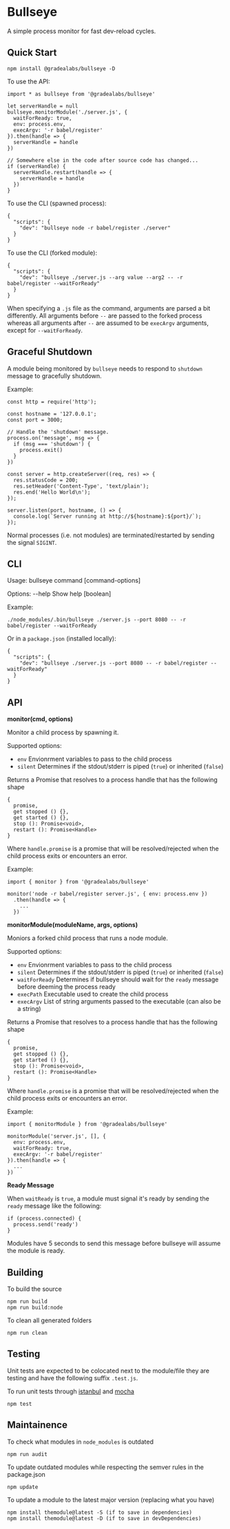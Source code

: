 # Bullseye

A simple process monitor for fast dev-reload cycles.

## Quick Start

    npm install @gradealabs/bullseye -D

To use the API:

    import * as bullseye from '@gradealabs/bullseye'

    let serverHandle = null
    bullseye.monitorModule('./server.js', {
      waitForReady: true,
      env: process.env,
      execArgv: '-r babel/register'
    }).then(handle => {
      serverHandle = handle
    })

    // Somewhere else in the code after source code has changed...
    if (serverHandle) {
      serverHandle.restart(handle => {
        serverHandle = handle
      })
    }

To use the CLI (spawned process):

    {
      "scripts": {
        "dev": "bullseye node -r babel/register ./server"
      }
    }

To use the CLI (forked module):

    {
      "scripts": {
        "dev": "bullseye ./server.js --arg value --arg2 -- -r babel/register --waitForReady"
      }
    }

When specifying a `.js` file as the command, arguments are parsed a bit
differently. All arguments before `--` are passed to the forked process whereas
all arguments after `--` are assumed to be `execArgv` arguments, except for
`--waitForReady`.

## Graceful Shutdown

A module being monitored by `bullseye` needs to respond to `shutdown` message to
gracefully shutdown.

Example:

    const http = require('http');

    const hostname = '127.0.0.1';
    const port = 3000;

    // Handle the 'shutdown' message.
    process.on('message', msg => {
      if (msg === 'shutdown') {
        process.exit()
      }
    })

    const server = http.createServer((req, res) => {
      res.statusCode = 200;
      res.setHeader('Content-Type', 'text/plain');
      res.end('Hello World\n');
    });

    server.listen(port, hostname, () => {
      console.log(`Server running at http://${hostname}:${port}/`);
    });

Normal processes (i.e. not modules) are terminated/restarted by sending the
signal `SIGINT`.

## CLI

Usage: bullseye command [command-options]

Options:
  --help  Show help                                                    [boolean]

Example:

    ./node_modules/.bin/bullseye ./server.js --port 8080 -- -r babel/register --waitForReady

Or in a `package.json` (installed locally):

    {
      "scripts": {
        "dev": "bullseye ./server.js --port 8080 -- -r babel/register --waitForReady"
      }
    }

## API

**monitor(cmd, options)**

Monitor a child process by spawning it.

Supported options:

- `env` Envionrment variables to pass to the child process
- `silent` Determines if the stdout/stderr is piped (`true`) or inherited (`false`)

Returns a Promise that resolves to a process handle that has the following shape

    {
      promise,
      get stopped () {},
      get started () {},
      stop (): Promise<void>,
      restart (): Promise<Handle>
    }

Where `handle.promise` is a promise that will be resolved/rejected when the
child process exits or encounters an error.

Example:

    import { monitor } from '@gradealabs/bullseye'

    monitor('node -r babel/register server.js', { env: process.env })
      .then(handle => {
        ...
      })

**monitorModule(moduleName, args, options)**

Moniors a forked child process that runs a node module.

Supported options:

- `env` Envionrment variables to pass to the child process
- `silent` Determines if the stdout/stderr is piped (`true`) or inherited (`false`)
- `waitForReady` Determines if bullseye should wait for the `ready` message before deeming the process ready
- `execPath` Executable used to create the child process
- `execArgv` List of string arguments passed to the executable (can also be a string)

Returns a Promise that resolves to a process handle that has the following shape

    {
      promise,
      get stopped () {},
      get started () {},
      stop (): Promise<void>,
      restart (): Promise<Handle>
    }

Where `handle.promise` is a promise that will be resolved/rejected when the
child process exits or encounters an error.

Example:

    import { monitorModule } from '@gradealabs/bullseye'

    monitorModule('server.js', [], {
      env: process.env,
      waitForReady: true,
      execArgv: '-r babel/register'
    }).then(handle => {
      ...
    })

**Ready Message**

When `waitReady` is `true`, a module must signal it's ready by sending the
`ready` message like the following:

    if (process.connected) {
      process.send('ready')
    }

Modules have 5 seconds to send this message before bullseye will assume the
module is ready.

## Building

To build the source

    npm run build
    npm run build:node

To clean all generated folders

    npm run clean

## Testing

Unit tests are expected to be colocated next to the module/file they are testing
and have the following suffix `.test.js`.

To run unit tests through [istanbul](https://istanbul.js.org/) and
[mocha](http://mochajs.org/)

    npm test

## Maintainence

To check what modules in `node_modules` is outdated

    npm run audit

To update outdated modules while respecting the semver rules in the package.json

    npm update

To update a module to the latest major version (replacing what you have)

    npm install themodule@latest -S (if to save in dependencies)
    npm install themodule@latest -D (if to save in devDependencies)
